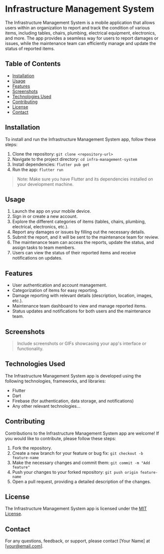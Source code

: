 # Infrastructure Management System

The Infrastructure Management System is a mobile application that allows users within an organization to report and track the condition of various items, including tables, chairs, plumbing, electrical equipment, electronics, and more. The app provides a seamless way for users to report damages or issues, while the maintenance team can efficiently manage and update the status of reported items.

## Table of Contents
- [Installation](#installation)
- [Usage](#usage)
- [Features](#features)
- [Screenshots](#screenshots)
- [Technologies Used](#technologies-used)
- [Contributing](#contributing)
- [License](#license)
- [Contact](#contact)

## Installation

To install and run the Infrastructure Management System app, follow these steps:

1. Clone the repository: `git clone <repository-url>`
2. Navigate to the project directory: `cd infra-management-system`
3. Install dependencies: `flutter pub get`
4. Run the app: `flutter run`

> Note: Make sure you have Flutter and its dependencies installed on your development machine.

## Usage

1. Launch the app on your mobile device.
2. Sign in or create a new account.
3. Explore the different categories of items (tables, chairs, plumbing, electrical, electronics, etc.).
4. Report any damages or issues by filling out the necessary details.
5. Submit the report, and it will be sent to the maintenance team for review.
6. The maintenance team can access the reports, update the status, and assign tasks to team members.
7. Users can view the status of their reported items and receive notifications on updates.

## Features

- User authentication and account management.
- Categorization of items for easy reporting.
- Damage reporting with relevant details (description, location, images, etc.).
- Maintenance team dashboard to view and manage reported items.
- Status updates and notifications for both users and the maintenance team.

## Screenshots

> Include screenshots or GIFs showcasing your app's interface or functionality.

## Technologies Used

The Infrastructure Management System app is developed using the following technologies, frameworks, and libraries:

- Flutter
- Dart
- Firebase (for authentication, data storage, and notifications)
- Any other relevant technologies...

## Contributing

Contributions to the Infrastructure Management System app are welcome! If you would like to contribute, please follow these steps:

1. Fork the repository.
2. Create a new branch for your feature or bug fix: `git checkout -b feature-name`
3. Make the necessary changes and commit them: `git commit -m "Add feature"`
4. Push your changes to your forked repository: `git push origin feature-name`
5. Open a pull request, providing a detailed description of the changes.

## License

The Infrastructure Management System app is licensed under the [MIT License](LICENSE).

## Contact

For any questions, feedback, or support, please contact [Your Name] at [your@email.com].
